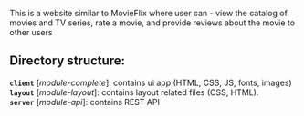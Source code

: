 This is a website similar to MovieFlix where user can - view the catalog of movies and TV series, rate a movie, and provide reviews about the movie to other users

## Directory structure:

**`client`** [*module-complete*]: contains ui app (HTML, CSS, JS, fonts, images)   
**`layout`** [*module-layout*]: contains layout related files (CSS, HTML).     
**`server`** [*module-api*]: contains REST API
